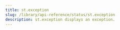 ```yaml
---
title: st.exception
slug: /library/api-reference/status/st.exception
description: st.exception displays an exception.
---
```


<Autofunction function="streamlit.exception" />
